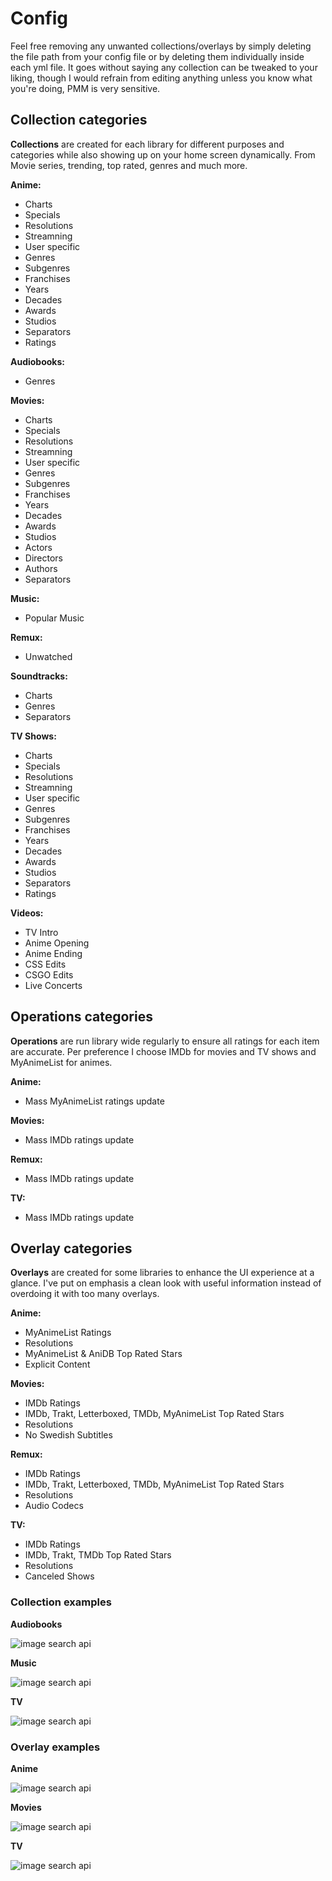# Config

Feel free removing any unwanted collections/overlays by simply deleting the file path from your config file or by deleting them individually inside each yml file. It goes without saying any collection can be tweaked to your liking, though I would refrain from editing anything unless you know what you're doing, PMM is very sensitive.

## Collection categories

**Collections** are created for each library for different purposes and categories while also showing up on your home screen dynamically. From Movie series, trending, top rated, genres and much more.

**Anime:**

- Charts
- Specials
- Resolutions
- Streamning
- User specific
- Genres
- Subgenres
- Franchises
- Years
- Decades
- Awards
- Studios
- Separators
- Ratings

**Audiobooks:**

- Genres

**Movies:**

- Charts
- Specials
- Resolutions
- Streamning
- User specific
- Genres
- Subgenres
- Franchises
- Years
- Decades
- Awards
- Studios
- Actors
- Directors
- Authors
- Separators

**Music:**

- Popular Music

**Remux:**

- Unwatched

**Soundtracks:**

- Charts
- Genres
- Separators

**TV Shows:**

- Charts
- Specials
- Resolutions
- Streamning
- User specific
- Genres
- Subgenres
- Franchises
- Years
- Decades
- Awards
- Studios
- Separators
- Ratings

**Videos:**

- TV Intro
- Anime Opening
- Anime Ending
- CSS Edits
- CSGO Edits
- Live Concerts

## Operations categories

**Operations** are run library wide regularly to ensure all ratings for each item are accurate. Per preference I choose IMDb for movies and TV shows and MyAnimeList for animes.

**Anime:**

- Mass MyAnimeList ratings update

**Movies:**

- Mass IMDb ratings update

**Remux:**

- Mass IMDb ratings update

**TV:**

- Mass IMDb ratings update

## Overlay categories

**Overlays** are created for some libraries to enhance the UI experience at a glance. I've put on emphasis a clean look with useful information instead of overdoing it with too many overlays.

**Anime:**

- MyAnimeList Ratings
- Resolutions
- MyAnimeList & AniDB Top Rated Stars
- Explicit Content

**Movies:**

- IMDb Ratings
- IMDb, Trakt, Letterboxed, TMDb, MyAnimeList Top Rated Stars
- Resolutions
- No Swedish Subtitles

**Remux:**

- IMDb Ratings
- IMDb, Trakt, Letterboxed, TMDb, MyAnimeList Top Rated Stars
- Resolutions
- Audio Codecs

**TV:**

- IMDb Ratings
- IMDb, Trakt, TMDb Top Rated Stars
- Resolutions
- Canceled Shows

### Collection examples

**Audiobooks**

![image search api](https://i.imgur.com/paYKsAV.png)

**Music**

![image search api](https://i.imgur.com/Cr3DSsZ.png)

**TV**

![image search api](https://i.imgur.com/wAowutX.png)

### Overlay examples

**Anime**

![image search api](https://i.imgur.com/FmzDHkO.png)

**Movies**

![image search api](https://i.imgur.com/xcq8HqX.png)

**TV**

![image search api](https://i.imgur.com/7cUfZ53.png)
